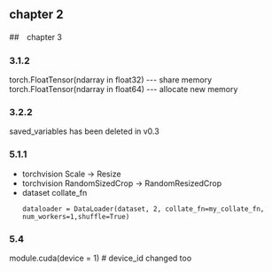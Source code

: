 ## chapter 2
##　chapter 3
### 3.1.2
torch.FloatTensor(ndarray in float32) --- share memory
torch.FloatTensor(ndarray in float64) --- allocate new memory
### 3.2.2
saved_variables has been deleted in v0.3

### 5.1.1
- torchvision Scale -> Resize
- torchvision RandomSizedCrop -> RandomResizedCrop
- dataset collate_fn
  ```
  dataloader = DataLoader(dataset, 2, collate_fn=my_collate_fn, num_workers=1,shuffle=True)
  ```
### 5.4
module.cuda(device = 1) # device_id changed too

